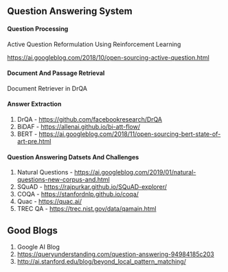 ## Question Answering System

#### Question Processing
 
Active Question Reformulation Using Reinforcement Learning

https://ai.googleblog.com/2018/10/open-sourcing-active-question.html

#### Document And Passage Retrieval

Document Retriever in DrQA

#### Answer Extraction

1. DrQA - https://github.com/facebookresearch/DrQA
2. BiDAF - https://allenai.github.io/bi-att-flow/
3. BERT - https://ai.googleblog.com/2018/11/open-sourcing-bert-state-of-art-pre.html


#### Question Answering Datsets And Challenges

1. Natural Questions -  https://ai.googleblog.com/2019/01/natural-questions-new-corpus-and.html
2. SQuAD - https://rajpurkar.github.io/SQuAD-explorer/
3. COQA - https://stanfordnlp.github.io/coqa/
4. Quac - https://quac.ai/
5. TREC QA - https://trec.nist.gov/data/qamain.html


## Good Blogs

1. Google AI Blog
2. https://queryunderstanding.com/question-answering-94984185c203
3. http://ai.stanford.edu/blog/beyond_local_pattern_matching/


